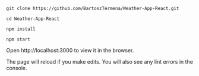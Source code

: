 ```
git clone https://github.com/BartoszTermena/Weather-App-React.git

cd Weather-App-React

npm install

npm start

```

Open http://localhost:3000 to view it in the browser.

The page will reload if you make edits.
You will also see any lint errors in the console.
